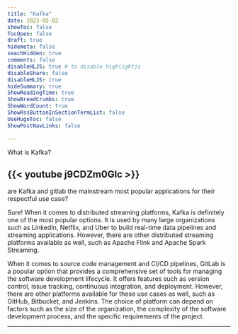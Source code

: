 ```yaml
---
title: "Kafka"
date: 2023-05-02
showToc: false
TocOpen: false
draft: true
hidemeta: false
seachHidden: true
comments: false
disableHLJS: true # to disable highlightjs
disableShare: false
disableHLJS: true
hideSummary: true
ShowReadingTime: true
ShowBreadCrumbs: true
ShowWordCount: true
ShowRssButtonInSectionTermList: false
UseHugoToc: false
ShowPostNavLinks: false

---
```







What is Kafka?

{{< youtube j9CDZm0Glc >}}
---

are Kafka and gitlab the mainstream most popular applications for their respectful use case? 


Sure! When it comes to distributed streaming platforms, Kafka is definitely one of the most popular options. It is used by many large organizations such as LinkedIn, Netflix, and Uber to build real-time data pipelines and streaming applications. However, there are other distributed streaming platforms available as well, such as Apache Flink and Apache Spark Streaming.

When it comes to source code management and CI/CD pipelines, GitLab is a popular option that provides a comprehensive set of tools for managing the software development lifecycle. It offers features such as version control, issue tracking, continuous integration, and deployment. However, there are other platforms available for these use cases as well, such as GitHub, Bitbucket, and Jenkins. The choice of platform can depend on factors such as the size of the organization, the complexity of the software development process, and the specific requirements of the project.

---
